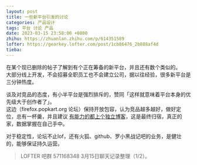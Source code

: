 ```yaml
---
layout: post
title: 一些新平台引发的讨论
categories: 产品设计
tags: 平台 讨论 产品
date: 2023-03-15 23:58:00 +0800
zhihu: https://zhuanlan.zhihu.com/p/614351589
lofter: https://gearkey.lofter.com/post/1cb86476_2b888af4d
tieba: 
---
```


在某个现已删除的帖子了解到有个正在筹备的新平台，并且还有数个类似的。  
大部分线上开发，不会招募全职员工也不会建立公司，据以往经验，很多新平台是三分钟热度。

谈及对竞品的态度，有小半平台是强烈排斥的，赞同「这样就意味着平台本身的优先级大于创作者了」。  
这边（firefox.popkart.org 论坛）保持开放包容，认为竞品越多越好，做好定位，总有一杯羹，并且建议 [有能力的都上个独立博客](https://zhuanlan.zhihu.com/p/612163643)，这是最终归宿，真正的家，数据掌握在自己手中。

对于稳定性，论坛不止lof，还有火狐、github、罗小黑战记吧的业务，是健壮的，能够保证持久运营。

> LOFTER 吧群 571168348 3月15日聊天记录整理（1/2）。